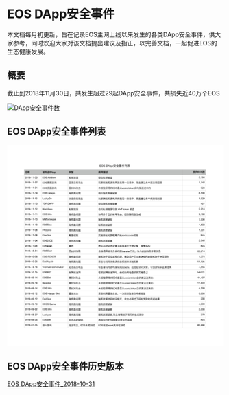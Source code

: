 # EOS DApp安全事件

本文档每月初更新，旨在记录EOS主网上线以来发生的各类DApp安全事件，供大家参考，同时欢迎大家对该文档提出建议及指正，以完善文档，一起促进EOS的生态健康发展。

## 概要
截止到2018年11月30日，共发生超过29起DApp安全事件，共损失近40万个EOS
<div align=left><img src="https://github.com/peckshield/EOS/blob/master/known_dapp_attacks/dapp_attacks_summary_2018-11-30.png" width="360" height="280" alt="DApp安全事件数"/></div>

## EOS DApp安全事件列表
![EOS DApp安全事件列表](eos_dapp_attacks_2018_11_30.png)

## EOS DApp安全事件历史版本
[EOS DApp安全事件_2018-10-31](https://github.com/peckshield/EOS/blob/master/known_dapp_attacks/eos_dapp_attacks_2018_10_31.png)
